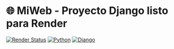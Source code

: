 # 🌐 MiWeb - Proyecto Django listo para Render

[![Render Status](https://img.shields.io/badge/render-online-brightgreen?logo=render)](https://miweb-2y99.onrender.com)
[![Python](https://img.shields.io/badge/python-3.10+-blue?logo=python)](https://www.python.org/)
[![Django](https://img.shields.io/badge/django-5.x-green?logo=django)](https://www.djangoproject.com/)
